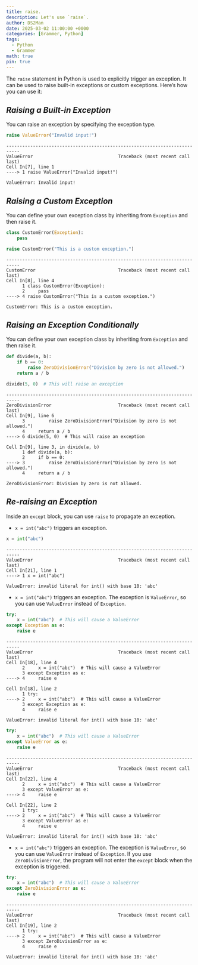```yaml
---
title: raise.
description: Let's use `raise`.
author: DS2Man
date: 2025-03-02 11:00:00 +0000
categories: [Grammer, Python]
tags:
  - Python
  - Grammer
math: true
pin: true
---
```


The `raise` statement in Python is used to explicitly trigger an exception. It can be used to raise built-in exceptions or custom exceptions. Here’s how you can use it:

## *Raising a Built-in Exception*

You can raise an exception by specifying the exception type.

```python
raise ValueError("Invalid input!")
```

```
---------------------------------------------------------------------------
ValueError                                Traceback (most recent call last)
Cell In[7], line 1
----> 1 raise ValueError("Invalid input!")

ValueError: Invalid input!
```

## *Raising a Custom Exception*

You can define your own exception class by inheriting from `Exception` and then raise it.

```python
class CustomError(Exception):
    pass

raise CustomError("This is a custom exception.")
```

```
---------------------------------------------------------------------------
CustomError                               Traceback (most recent call last)
Cell In[8], line 4
      1 class CustomError(Exception):
      2     pass
----> 4 raise CustomError("This is a custom exception.")

CustomError: This is a custom exception.
```

## *Raising an Exception Conditionally*

You can define your own exception class by inheriting from `Exception` and then raise it.

```python
def divide(a, b):
    if b == 0:
        raise ZeroDivisionError("Division by zero is not allowed.")
    return a / b

divide(5, 0)  # This will raise an exception
```

```
---------------------------------------------------------------------------
ZeroDivisionError                         Traceback (most recent call last)
Cell In[9], line 6
      3         raise ZeroDivisionError("Division by zero is not allowed.")
      4     return a / b
----> 6 divide(5, 0)  # This will raise an exception

Cell In[9], line 3, in divide(a, b)
      1 def divide(a, b):
      2     if b == 0:
----> 3         raise ZeroDivisionError("Division by zero is not allowed.")
      4     return a / b

ZeroDivisionError: Division by zero is not allowed.
```

## *Re-raising an Exception*

Inside an `except` block, you can use `raise` to propagate an exception.

- `x = int("abc")` triggers an exception.    

```python
x = int("abc")
```

```
---------------------------------------------------------------------------
ValueError                                Traceback (most recent call last)
Cell In[21], line 1
----> 1 x = int("abc")

ValueError: invalid literal for int() with base 10: 'abc'
```

- `x = int("abc")` triggers an exception. The exception is `ValueError`, so you can use `ValueError` instead of `Exception`.    

```python
try:
    x = int("abc")  # This will cause a ValueError
except Exception as e:
    raise e
```

```
---------------------------------------------------------------------------
ValueError                                Traceback (most recent call last)
Cell In[18], line 4
      2     x = int("abc")  # This will cause a ValueError
      3 except Exception as e:
----> 4     raise e

Cell In[18], line 2
      1 try:
----> 2     x = int("abc")  # This will cause a ValueError
      3 except Exception as e:
      4     raise e

ValueError: invalid literal for int() with base 10: 'abc'
```

```python
try:
    x = int("abc")  # This will cause a ValueError
except ValueError as e:
    raise e
```

```
---------------------------------------------------------------------------
ValueError                                Traceback (most recent call last)
Cell In[22], line 4
      2     x = int("abc")  # This will cause a ValueError
      3 except ValueError as e:
----> 4     raise e

Cell In[22], line 2
      1 try:
----> 2     x = int("abc")  # This will cause a ValueError
      3 except ValueError as e:
      4     raise e

ValueError: invalid literal for int() with base 10: 'abc'
```


- `x = int("abc")` triggers an exception. The exception is `ValueError`, so you can use `ValueError` instead of `Exception`.  If you use `ZeroDivisionError`, the program will not enter the `except` block when the exception is triggered.

```python
try:
    x = int("abc")  # This will cause a ValueError
except ZeroDivisionError as e:
    raise e
```

```
---------------------------------------------------------------------------
ValueError                                Traceback (most recent call last)
Cell In[19], line 2
      1 try:
----> 2     x = int("abc")  # This will cause a ValueError
      3 except ZeroDivisionError as e:
      4     raise e

ValueError: invalid literal for int() with base 10: 'abc'
```
